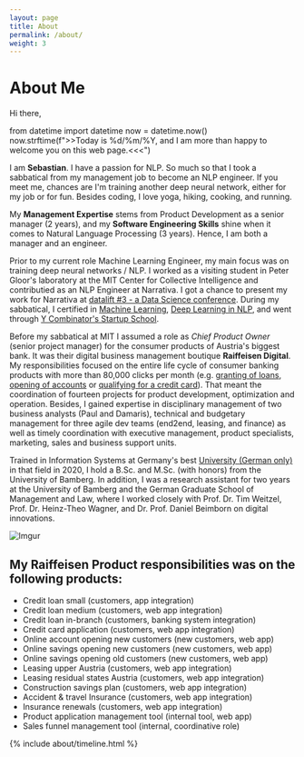 ```yaml
---
layout: page
title: About
permalink: /about/
weight: 3
---
```


# **About Me**

Hi there, 

<p> <py-script>

from datetime import datetime
now = datetime.now()
now.strftime(f">>Today is %d/%m/%Y, and I am more than happy to welcome you on this web page.<<<")
    </py-script>
</p>


I am **Sebastian**. I have a passion for NLP. So much so that I took a sabbatical from my management job to become an NLP engineer. If you meet me, chances are I'm training another deep neural network, either for my job or for fun. Besides coding, I love yoga, hiking, cooking, and running. 

My **Management Expertise** stems from Product Development as a senior manager (2 years), and my **Software Engineering Skills** shine when it comes to Natural Language Processing (3 years). Hence, I am both a manager and an engineer.

Prior to my current role Machine Learning Engineer, my main focus was on training deep neural networks / NLP. I worked as a visiting student in Peter Gloor's laboratory at the MIT Center for Collective Intelligence and contributied as an NLP Engineer at Narrativa. I got a chance to present my work for Narrativa at [datalift #3 - a Data Science conference](https://www.youtube.com/watch?v=myXANO-Mvo4). During my sabbatical, I certified in [Machine Learning](https://www.datacamp.com/statement-of-accomplishment/track/fcc43394ed8ce4a8b20daf705e4c3e976c6e028e), [Deep Learning in NLP](https://www.coursera.org/account/accomplishments/certificate/2N9ZQ8BVSG8H), and went through [Y Combinator's Startup School](https://www.startupschool.org/users/shWfuCCKk/certificate). 

Before my sabbatical at MIT I assumed a role as *Chief Product Owner* (senior project manager) for the consumer products of Austria's biggest bank. It was their digital business management boutique **Raiffeisen Digital**. My responsibilities focused on the entire life cycle of consumer banking products with more than 80,000 clicks per month (e.g. [granting of loans](https://www.raiffeisen.at/ooe/de/privatkunden/kredit-leasing/konsumkredit.html), [opening of accounts](https://www.raiffeisen.at/ooe/de/privatkunden/konto/girokonto.html) or [qualifying for a credit card](https://www.raiffeisen.at/ooe/de/privatkunden/karte/kreditkarte.html)). That meant the coordination of fourteen projects for product development, optimization and operation. Besides, I gained expertise in disciplinary management of two business analysts (Paul and Damaris), technical and budgetary management for three agile dev teams (end2end, leasing, and finance) as well as timely coordination with executive management, product specialists, marketing, sales and business support units.

Trained in Information Systems at Germany's best [University (German only)](https://www.uni-bamberg.de/presse/pm/artikel/che-masterbefragung-2020/) in that field in 2020, I hold a B.Sc. and M.Sc. (with honors) from the University of Bamberg. In addition, I was a research assistant for two years at the University of Bamberg and the German Graduate School of Management and Law, where I worked closely with Prof. Dr. Tim Weitzel, Prof. Dr. Heinz-Theo Wagner, and Dr. Prof. Daniel Beimborn on digital innovations.

![Imgur](https://i.imgur.com/m4jlWgEm.jpg)

## My Raiffeisen Product responsibilities was on the following products:

- Credit loan small (customers, app integration)
- Credit loan medium  (customers, web app integration)
- Credit loan in-branch (customers, banking system integration)
- Credit card application (customers, web app integration)
- Online account opening new customers (new customers, web app) 
- Online savings opening new customers (new customers, web app) 
- Online savings opening old customers (new customers, web app) 
- Leasing upper Austria (customers, web app integration)
- Leasing residual states Austria (customers, web app integration)
- Construction savings plan (customers, web app integration)
- Accident & travel Insurance (customers, web app integration)
- Insurance renewals (customers, web app integration)
- Product application management tool (internal tool, web app)
- Sales funnel management tool (internal, coordinative role)

<div class="row">
{% include about/timeline.html %}
</div>